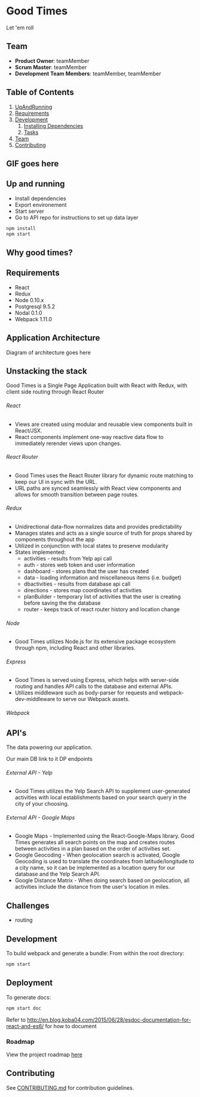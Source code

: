 # Good Times

Let 'em roll

## Team

  - __Product Owner__: teamMember
  - __Scrum Master__: teamMember
  - __Development Team Members__: teamMember, teamMember

## Table of Contents

1. [UpAndRunning](#UpAndRunning)
1. [Requirements](#requirements)
1. [Development](#development)
    1. [Installing Dependencies](#installing-dependencies)
    1. [Tasks](#tasks)
1. [Team](#team)
1. [Contributing](#contributing)

## GIF goes here

## Up and running
- Install dependencies
- Export environement
- Start server
- Go to API repo for instructions to set up data layer

```sh
npm install
npm start
```

## Why good times?

## Requirements

- React
- Redux
- Node 0.10.x
- Postgresql 9.5.2
- Nodal 0.1.0
- Webpack 1.11.0


## Application Architecture

Diagram of architecture goes here

## Unstacking the stack

Good Times is a Single Page Application built with React with Redux, with client side routing through React Router

###### React
- Views are created using modular and reusable view components built in React/JSX.
- React components implement one-way reactive data flow to immediately rerender views upon changes.

###### React Router
- Good Times uses the React Router library for dynamic route matching to keep our UI in sync with the URL.
- URL paths are synced seamlessly with React view components and allows for smooth transition between page routes.

###### Redux 
- Unidirectional data-flow normalizes data and provides predictability 
- Manages states and acts as a single source of truth for props shared by components throughout the app
- Utilized in conjunction with local states to preserve modularity
- States implemented:
  - activities - results from Yelp api call
  - auth - stores web token and user information
  - dashboard - stores plans that the user has created
  - data - loading information and miscellaneous items (i.e. budget)
  - dbactivities - results from database api call
  - directions - stores map coordinates of activities
  - planBuilder - temporary list of activities that the user is creating before saving the the database
  - router - keeps track of react router history and location change

###### Node
- Good Times utilizes Node.js for its extensive package ecosystem through npm, including React and other libraries.

###### Express
- Good Times is served using Express, which helps with server-side routing and handles API calls to the database and external APIs.
- Utilizes middleware such as body-parser for requests and webpack-dev-middleware to serve our Webpack assets.

###### Webpack


## API's
The data powering our application.

Our main DB link to it
DP endpoints

###### External API - Yelp
- Good Times utilizes the Yelp Search API to supplement user-generated activities with local establishments based on your search query in the city of your choosing.

###### External API - Google Maps
- Google Maps - Implemented using the React-Google-Maps library. Good Times generates all search points on the map and creates routes between activities in a plan based on the order of activities set.
- Google Geocoding - When geolocation search is activated, Google Geocoding is used to translate the coordinates from latitude/longitude to a city name, so it can be implemented as a location query for our database and the Yelp Search API.
- Google Distance Matrix - When doing search based on geolocation, all activities include the distance from the user's location in miles.


## Challenges
- routing

## Development

To build webpack and generate a bundle:
From within the root directory:
```sh
npm start
```

## Deployment
To generate docs:
```sh
npm start doc
```
Refer to http://en.blog.koba04.com/2015/06/28/esdoc-documentation-for-react-and-es6/ for how to
document


### Roadmap

View the project roadmap [here](LINK_TO_PROJECT_ISSUES)


## Contributing

See [CONTRIBUTING.md](CONTRIBUTING.md) for contribution guidelines.
